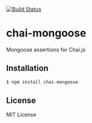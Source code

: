 [![Build Status](https://secure.travis-ci.org/vesln/chai-mongoose.png)](http://travis-ci.org/vesln/chai-mongoose)

# chai-mongoose

Mongoose assertions for Chai.js

## Installation

```js
$ npm install chai-mongoose
```

## License

MIT License
